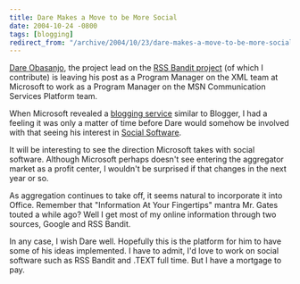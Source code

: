 ```yaml
---
title: Dare Makes a Move to be More Social
date: 2004-10-24 -0800
tags: [blogging]
redirect_from: "/archive/2004/10/23/dare-makes-a-move-to-be-more-social.aspx/"
---
```


[Dare Obasanjo](http://www.25hoursaday.com/weblog/), the project lead on
the [RSS Bandit project](http://www.rssbandit.org/) (of which I
contribute) is leaving his post as a Program Manager on the XML team at
Microsoft to work as a Program Manager on the MSN Communication Services
Platform team.

When Microsoft revealed a [blogging service](http://spaces.msn.com/)
similar to Blogger, I had a feeling it was only a matter of time before
Dare would somehow be involved with that seeing his interest in [Social
Software](http://www.25hoursaday.com/weblog/PermaLink.aspx?guid=06ff2206-27a3-4d55-81d8-bbee37073d6d).

It will be interesting to see the direction Microsoft takes with social
software. Although Microsoft perhaps doesn't see entering the aggregator
market as a profit center, I wouldn't be surprised if that changes in
the next year or so.

As aggregation continues to take off, it seems natural to incorporate it
into Office. Remember that "Information At Your Fingertips" mantra Mr.
Gates touted a while ago? Well I get most of my online information
through two sources, Google and RSS Bandit.

In any case, I wish Dare well. Hopefully this is the platform for him to
have some of his ideas implemented. I have to admit, I'd love to work on
social software such as RSS Bandit and .TEXT full time. But I have a
mortgage to pay.

